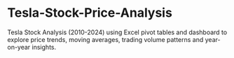 # Tesla-Stock-Price-Analysis
Tesla Stock Analysis (2010-2024) using Excel pivot tables and dashboard to explore price trends, moving averages, trading volume patterns and year-on-year insights.
